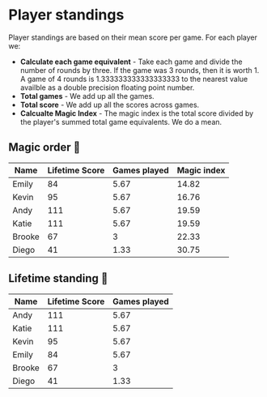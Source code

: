 # Player standings

Player standings are based on their mean score per game. For each player we:

- **Calculate each game equivalent** - Take each game and divide the number of rounds by three. If the game was 3 rounds, then it is worth 1. A game of 4 rounds is 1.333333333333333333 to the nearest value availble as a double precision floating point number.
- **Total games** - We add up all the games.
- **Total score** - We add up all the scores across games.
- **Calcualte Magic Index** - The magic index is the total score divided by the player's summed total game equivalents. We do a mean.

## Magic order 🧙
Name | Lifetime Score | Games played | Magic index
-|-|-|-
Emily | 84 | 5.67 | 14.82
Kevin | 95 | 5.67 | 16.76
Andy | 111 | 5.67 | 19.59
Katie | 111 | 5.67 | 19.59
Brooke | 67 | 3 | 22.33
Diego | 41 | 1.33 | 30.75

## Lifetime standing 🧞
Name | Lifetime Score | Games played 
-|-|-
Andy | 111 | 5.67
Katie | 111 | 5.67
Kevin | 95 | 5.67
Emily | 84 | 5.67
Brooke | 67 | 3
Diego | 41 | 1.33